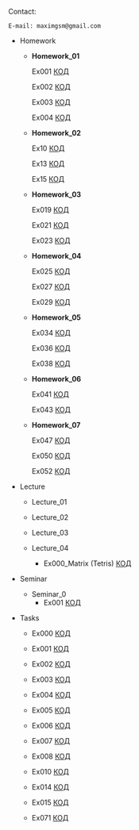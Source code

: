 Contact:

    E-mail: maximgsm@gmail.com

- Homework
    - **Homework_01**
    
        Ex001 [КОД](https://github.com/dvmax1984/Csharp25022023/tree/main/Homework/Homework_01/Ex001)
        
        Ex002 [КОД](https://github.com/dvmax1984/Csharp25022023/tree/main/Homework/Homework_01/Ex002)
        
        Ex003 [КОД](https://github.com/dvmax1984/Csharp25022023/tree/main/Homework/Homework_01/Ex003)
        
        Ex004 [КОД](https://github.com/dvmax1984/Csharp25022023/tree/main/Homework/Homework_01/Ex004)

    - **Homework_02**

        Ex10 [КОД](/Homework/Homework_02/Ex10/Program.cs)
        
        Ex13 [КОД](/Homework/Homework_02/Ex13/Program.cs)
        
        Ex15 [КОД](/Homework/Homework_02/Ex15/Program.cs)

    - **Homework_03**

        Ex019 [КОД](/Homework/Homework_03/Ex019/Program.cs)
        
        Ex021 [КОД](/Homework/Homework_03/Ex021/Program.cs)
        
        Ex023 [КОД](/Homework/Homework_03/Ex023/Program.cs)
        
    - **Homework_04**

        Ex025 [КОД](/Homework/Homework_04/Ex025/Program.cs)
        
        Ex027 [КОД](/Homework/Homework_04/Ex027/Program.cs)
        
        Ex029 [КОД](/Homework/Homework_04/Ex029/Program.cs)

    - **Homework_05**

        Ex034 [КОД](/Homework/Homework_05/Ex034/Program.cs)
        
        Ex036 [КОД](/Homework/Homework_05/Ex036/Program.cs)
        
        Ex038 [КОД](/Homework/Homework_05/Ex038/Program.cs)
        
    - **Homework_06**

        Ex041 [КОД](/Homework/Homework_06/Ex041/Program.cs)
        
        Ex043 [КОД](/Homework/Homework_06/Ex043/Program.cs)

    - **Homework_07**

        Ex047 [КОД](/Homework/Homework_07/Ex047/Program.cs)

        Ex050 [КОД](/Homework/Homework_07/Ex050/Program.cs)

        Ex052 [КОД](/Homework/Homework_07/Ex052/Program.cs)

        
- Lecture
    - Lecture_01
    - Lecture_02
    - Lecture_03
    - Lecture_04

        - Ex000_Matrix (Tetris) [КОД](/Lecture/Lecture_04/Ex000_Matrix/Program.cs)

- Seminar
    - Seminar_0
        - Ex001 [КОД](sdsd)

- Tasks
    - Ex000 [КОД](https://github.com/dvmax1984/Csharp25022023/tree/main/Tasks/Ex000/Program.cs)
    - Ex001 [КОД](https://github.com/dvmax1984/Csharp25022023/tree/main/Tasks/Ex001/Program.cs)
    - Ex002 [КОД](https://github.com/dvmax1984/Csharp25022023/tree/main/Tasks/Ex002/Program.cs)
    - Ex003 [КОД](https://github.com/dvmax1984/Csharp25022023/tree/main/Tasks/Ex003/Program.cs)
    - Ex004 [КОД](https://github.com/dvmax1984/Csharp25022023/tree/main/Tasks/Ex004_max/Program.cs)
    - Ex005 [КОД](https://github.com/dvmax1984/Csharp25022023/tree/main/Tasks/Ex005_func/Program.cs)
    - Ex006 [КОД](/Tasks/Ex006/Program.cs)
    - Ex007 [КОД](/Tasks/Ex007/Program.cs)
    - Ex008 [КОД](/Tasks/Ex008/Program.cs)
    - Ex010 [КОД](/Homework/Homework_02/Ex10/Program.cs)
    - Ex014 [КОД](/Homework/Homework_02/Ex13/Program.cs)
    - Ex015 [КОД](/Tasks/Ex015_7-23/Program.cs)

    - Ex071 [КОД](/Tasks/Ex071/Program.cs)
